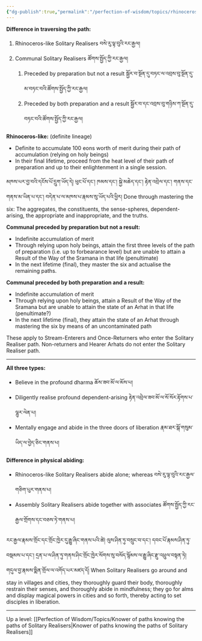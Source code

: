 ```yaml
---
{"dg-publish":true,"permalink":"/perfection-of-wisdom/topics/rhinoceros-like-and-communal-solitary-realisers/"}
---
```


**Difference in traversing the path:**
1. Rhinoceros-like Solitary Realisers བསེ་རུ་ལྟ་བུའི་རང་རྒྱལ།
2. Communal Solitary Realisers ཚོགས་སྤྱོད་ཀྱི་རང་རྒྱལ།
	1. Preceded by preparation but not a result སྦྱོར་བ་སྔོན་དུ་བཏང་ལ་འབྲས་བུ་སྔོན་དུ་མ་བཏང་བའི་ཚོགས་སྤྱོད་ཀྱི་རང་རྒྱལ།
	2. Preceded by both preparation and a result སྦྱོར་བ་དང་འབྲས་བུ་གཉིས་ཀ་སྔོན་དུ་བཏང་བའི་ཚོགས་སྤྱོད་ཀྱི་རང་རྒྱལ།

**Rhinoceros-like:** (definite lineage)
- Definite to accumulate 100 eons worth of merit during their path of accumulation (relying on holy beings)
- In their final lifetime, proceed from the heat level of their path of preparation and up to their enlightenment in a single session.

མཁས་པར་བྱ་བའི་དངོས་པོ་དྲུག་ཡོད་དེ། 
ཕུང་པོ་དང༌། ཁམས་དང༌། སྐྱེ་མཆེད་དང༌། རྟེན་འབྲེལ་དང༌། གནས་དང་གནས་མ་ཡིན་པ་དང༌། བདེན་པ་ལ་མཁས་པ་རྣམས་སུ་ཡོད་པའི་ཕྱིར།
Done through mastering the six: The aggregates, the constituents, the sense-spheres, dependent-arising, the appropriate and inappropriate, and the truths.

**Communal preceded by preparation but not a result:**
- Indefinite accumulation of merit
- Through relying upon holy beings, attain the first three levels of the path of preparation (i.e. up to forbearance level) but are unable to attain a Result of the Way of the Sramana in that life (penultimate)
- In the next lifetime (final), they master the six and actualise the remaining paths.

**Communal preceded by both preparation and a result:**
- Indefinite accumulation of merit
- Through relying upon holy beings, attain a Result of the Way of the Sramana but are unable to attain the state of an Arhat in that life (penultimate?)
- In the next lifetime (final), they attain the state of an Arhat through mastering the six by means of an uncontaminated path

These apply to Stream-Enterers and Once-Returners who enter the Solitary Realiser path. Non-returners and Hearer Arhats do not enter the Solitary Realiser path.

---
**All three types:**
- Believe in the profound dharma ཆོས་ཟབ་མོ་ལ་མོས་པ།
- Diligently realise profound dependent-arising རྟེན་འབྲེལ་ཟབ་མོ་ལ་སོ་སོར་རྟོགས་པ་ལྷུར་ལེན་པ།
- Mentally engage and abide in the three doors of liberation རྣམ་ཐར་སྒོ་གསུམ་ཡིད་ལ་བྱེད་ཅིང་གནས་པ།

**Difference in physical abiding:**
- Rhinoceros-like Solitary Realisers abide alone; whereas བསེ་རུ་ལྟ་བུའི་རང་རྒྱལ་གཅིག་པུར་གནས་པ།
- Assembly Solitary Realisers abide together with associates ཚོགས་སྤྱོད་ཀྱི་རང་རྒྱལ་གྲོགས་དང་བཅས་ཏེ་གནས་པ།

རང་རྒྱལ་རྣམས་གྲོང་དང་གྲོང་ཁྱེར་དུ་རྒྱུ་ཞིང་གནས་པའི་ཚེ། ལུས་ཤིན་ཏུ་བསྲུང་བ་དང་། དབང་པོ་རྣམས་ཤིན་ཏུ་བསྡམས་པ་དང༌། 
དྲན་པ་ལ་ཤིན་ཏུ་གནས་ཤིང་གྲོང་ཁྱེར་སོགས་སུ་བསོད་སྙོམས་ལ་རྒྱུ་ཞིང་རྫུ་འཕྲུལ་བསྟན་ཏེ། གདུལ་བྱ་རྣམས་སྨིན་གྲོལ་ལ་འགོད་པར་མཛད་དོ།
When Solitary Realisers go around and stay in villages and cities, they thoroughly guard their body, thoroughly restrain their senses, and thoroughly abide in mindfulness; they go for alms and display magical powers in cities and so forth, thereby acting to set disciples in liberation.

---
Up a level: [[Perfection of Wisdom/Topics/Knower of paths knowing the paths of Solitary Realisers\|Knower of paths knowing the paths of Solitary Realisers]]